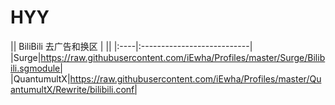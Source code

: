 # HYY
|| BiliBili 去广告和换区 |
||
|:----|:---------------------------| 
|Surge|https://raw.githubusercontent.com/iEwha/Profiles/master/Surge/Bilibili.sgmodule|
|QuantumultX|https://raw.githubusercontent.com/iEwha/Profiles/master/QuantumultX/Rewrite/bilibili.conf|
